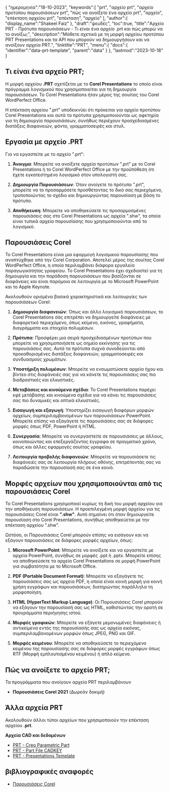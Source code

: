 {
"ημερομηνία":"18-10-2023",
   "keywords":[
"prt",
"αρχείο prt",
"αρχείο προτύπου παρουσιάσεων prt",
"πώς να ανοίξετε ένα αρχείο prt",
"αρχείο",
"επέκταση αρχείου prt",
"επέκταση",
"αρχείο"
],
   "author":{
"display_name":"Shakeel Faiz"
},
"draft":"ψευδές",
"toc":true,
"title":"Αρχείο PRT - Πρότυπο παρουσιάσεων - Τι είναι ένα αρχείο .prt και πώς μπορώ να το ανοίξω;",
   "description":"Μάθετε σχετικά με τη μορφή αρχείου προτύπου PRT Presentations και τα API που μπορούν να δημιουργήσουν και να ανοίξουν αρχεία PRT.",
"linktitle":"PRT",
   "menu":{
      "docs":{
         "identifier":"data-prt-template",
         "parent":"data"
}
},
"lastmod":"2023-10-18"
}

## Τι είναι ένα αρχείο PRT;

Η μορφή αρχείου **.PRT** σχετίζεται με το **Corel Presentations** το οποίο είναι πρόγραμμα λογισμικού που χρησιμοποιείται για τη δημιουργία παρουσιάσεων. Το Corel Presentations ήταν μέρος της σουίτας του Corel WordPerfect Office.

Η επέκταση αρχείου ".prt" υποδεικνύει ότι πρόκειται για αρχείο προτύπου Corel Presentations και αυτά τα πρότυπα χρησιμοποιούνται ως αφετηρία για τη δημιουργία παρουσιάσεων, συνήθως περιέχουν προσχεδιασμένες διατάξεις διαφανειών, φόντο, γραμματοσειρές και στυλ.

## Εργασία με αρχείο .PRT

Για να εργαστείτε με το αρχείο ".prt":

1. **Άνοιγμα**: Μπορείτε να ανοίξετε αρχεία προτύπων ".prt" με το Corel Presentations ή το Corel WordPerfect Office με την προϋπόθεση ότι έχετε εγκατεστημένο λογισμικό στον υπολογιστή σας.
    












2. **Δημιουργία Παρουσιάσεων**: Όταν ανοίγετε το πρότυπο ".prt", μπορείτε να το προσαρμόσετε προσθέτοντας το δικό σας περιεχόμενο, τροποποιώντας το σχέδιο και δημιουργώντας παρουσίαση με βάση το πρότυπο.
    












3. **Αποθήκευση**: Μπορείτε να αποθηκεύσετε τις προσαρμοσμένες παρουσιάσεις σας στο Corel Presentations ως αρχεία ".shw", τα οποία είναι τυπικά αρχεία παρουσίασης που χρησιμοποιούνται από το λογισμικό.

## Παρουσιάσεις Corel

Το Corel Presentations είναι μια εφαρμογή λογισμικού παρουσίασης που αναπτύχθηκε από την Corel Corporation. Αποτελεί μέρος της σουίτας Corel WordPerfect Office, η οποία περιλαμβάνει διάφορα εργαλεία παραγωγικότητας γραφείου. Το Corel Presentations έχει σχεδιαστεί για τη δημιουργία και την παράδοση παρουσιάσεων που βασίζονται σε διαφάνειες και είναι παρόμοια σε λειτουργία με το Microsoft PowerPoint και το Apple Keynote.

Ακολουθούν ορισμένα βασικά χαρακτηριστικά και λειτουργίες των παρουσιάσεων Corel:

1. **Δημιουργία διαφανειών**: Όπως και άλλο λογισμικό παρουσιάσεων, το Corel Presentations σάς επιτρέπει να δημιουργείτε διαφάνειες με διαφορετικό περιεχόμενο, όπως κείμενο, εικόνες, γραφήματα, διαγράμματα και στοιχεία πολυμέσων.
    












2. **Πρότυπα**: Προσφέρει μια σειρά προσχεδιασμένων προτύπων που μπορείτε να χρησιμοποιήσετε ως σημείο εκκίνησης για τις παρουσιάσεις σας. Αυτά τα πρότυπα συχνά συνοδεύονται από προκαθορισμένες διατάξεις διαφανειών, γραμματοσειρές και συνδυασμούς χρωμάτων.
    












3. **Υποστήριξη πολυμέσων**: Μπορείτε να ενσωματώσετε αρχεία ήχου και βίντεο στις διαφάνειές σας για να κάνετε τις παρουσιάσεις σας πιο διαδραστικές και ελκυστικές.
    












4. **Μεταβάσεις και κινούμενα σχέδια**: Το Corel Presentations παρέχει εφέ μετάβασης και κινούμενα σχέδια για να κάνει τις παρουσιάσεις σας πιο δυναμικές και οπτικά ελκυστικές.
    












5. **Εισαγωγή και εξαγωγή**: Υποστηρίζει εισαγωγή διαφόρων μορφών αρχείων, συμπεριλαμβανομένων των παρουσιάσεων PowerPoint. Μπορείτε επίσης να εξαγάγετε τις παρουσιάσεις σας σε διάφορες μορφές όπως PDF, PowerPoint ή HTML.
    












6. **Συνεργασία**: Μπορείτε να συνεργαστείτε σε παρουσιάσεις με άλλους, κοινοποιώντας και επεξεργάζοντας έγγραφα σε πραγματικό χρόνο, όπως και άλλες εφαρμογές σουίτας γραφείου.
    












7. **Λειτουργία προβολής διαφανειών**: Μπορείτε να παρουσιάσετε τις διαφάνειές σας σε λειτουργία πλήρους οθόνης, επιτρέποντάς σας να παραδώσετε την παρουσίασή σας σε ένα κοινό.

## Μορφές αρχείων που χρησιμοποιούνται από τις παρουσιάσεις Corel

Το Corel Presentations χρησιμοποιεί κυρίως τη δική του μορφή αρχείου για την αποθήκευση παρουσιάσεων. Η προεπιλεγμένη μορφή αρχείου για τις παρουσιάσεις Corel είναι **".shw"**. Αυτό σημαίνει ότι όταν δημιουργείτε παρουσίαση στο Corel Presentations, συνήθως αποθηκεύεται με την επέκταση αρχείου ".shw".

Ωστόσο, οι Παρουσιάσεις Corel μπορούν επίσης να εισάγουν και να εξάγουν παρουσιάσεις σε διάφορες μορφές αρχείων, όπως:

1. **Microsoft PowerPoint**: Μπορείτε να ανοίξετε και να εργαστείτε με αρχεία PowerPoint, συνήθως σε μορφές .ppt ή .pptx. Μπορείτε επίσης να αποθηκεύσετε τα αρχεία Corel Presentations σε μορφή PowerPoint για συμβατότητα με το Microsoft Office.
    












2. **PDF (Portable Document Format)**: Μπορείτε να εξαγάγετε τις παρουσιάσεις σας ως αρχεία PDF, η οποία είναι κοινή μορφή για κοινή χρήση εγγράφων και παρουσιάσεων, διατηρώντας παράλληλα τη μορφοποίηση.
    












3. **HTML (HyperText Markup Language)**: Οι Παρουσιάσεις Corel μπορούν να εξάγουν την παρουσίασή σας ως HTML, καθιστώντας την ορατή σε προγράμματα περιήγησης ιστού.
    












4. **Μορφές γραφικών**: Μπορείτε να εξάγετε μεμονωμένες διαφάνειες ή αντικείμενα εντός της παρουσίασής σας ως αρχεία εικόνας, συμπεριλαμβανομένων μορφών όπως JPEG, PNG και GIF.
    












5. **Μορφές κειμένου**: Μπορείτε να αποθηκεύσετε το περιεχόμενο κειμένου της παρουσίασής σας σε διάφορες μορφές εγγράφων όπως RTF (Μορφή εμπλουτισμένου κειμένου) ή απλό κείμενο.

## Πώς να ανοίξετε το αρχείο PRT;

Τα προγράμματα που ανοίγουν αρχεία PRT περιλαμβάνουν

- **Παρουσιάσεις Corel 2021** (Δωρεάν δοκιμή)

## Άλλα αρχεία PRT

Ακολουθούν άλλοι τύποι αρχείων που χρησιμοποιούν την επέκταση αρχείου **.prt**.

**Αρχεία CAD και δεδομένων**
- [PRT - Creo Parametric Part](/el/cad/prt-creo/)
- [PRT - Part File CADKEY](/el/cad/prt-cadkey/)
- [PRT - Presentations Template](/el/data/prt-template/)

## βιβλιογραφικές αναφορές
* [Παρουσιάσεις Corel](https://en.wikipedia.org/wiki/Corel_Presentations)

